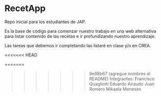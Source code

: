 # RecetApp

Repo inicial para los estudiantes de JAP.

Es la base de código para comenzar nuestro trabajo en una web alternativa para listar contenido de las recetas e ir profundizando nuestro aprendizaje.

Las tareas que debemos ir completando las listaré en clase y/o en CREA.

<<<<<<< HEAD

=======
>>>>>>> 9e88b67 (agregue nombres al README)
Integrantes:
Francisco Quagliotti
Eduardo Airaudo
Juan Romero
Mikaela Meneses